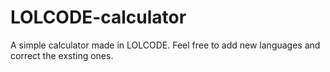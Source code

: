 # LOLCODE-calculator
A simple calculator made in LOLCODE. Feel free to add new languages and correct the exsting ones.
